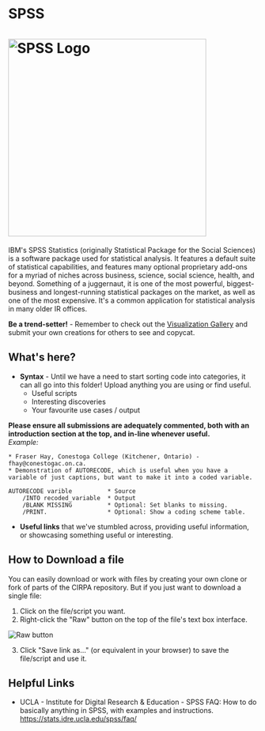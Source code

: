 SPSS<br>		
<img src="https://webcms.colostate.edu/ramtech/media/sites/136/2017/02/SPSS-transparent-web-banner.png" alt="SPSS Logo" title="SPSS" width="400"/>
=======

IBM's SPSS Statistics (originally Statistical Package for the Social Sciences) is a software package used for statistical analysis. It features a default suite of statistical capabilities, and features many optional proprietary add-ons for a myriad of niches across business, science, social science, health, and beyond. Something of a juggernaut, it is one of the most powerful, biggest-business and longest-running statistical packages on the market, as well as one of the most expensive. It's a common application for statistical analysis in many older IR offices.

**Be a trend-setter!** - Remember to check out the [Visualization Gallery](https://github.com/Sopwith/IR/tree/master/Visualization%20Gallery) and submit your own creations for others to see and copycat.

## What's here?
* **Syntax** - Until we have a need to start sorting code into categories, it can all go into this folder! Upload anything you are using or find useful.
  * Useful scripts
  * Interesting discoveries
  * Your favourite use cases / output

**Please ensure all submissions are adequately commented, both with an introduction section at the top, and in-line whenever useful.**<br>
*Example:*
```
* Fraser Hay, Conestoga College (Kitchener, Ontario) - fhay@conestogac.on.ca.
* Demonstration of AUTORECODE, which is useful when you have a variable of just captions, but want to make it into a coded variable.

AUTORECODE varible			* Source
	/INTO recoded_variable 	* Output
	/BLANK MISSING			* Optional: Set blanks to missing.
	/PRINT.					* Optional: Show a coding scheme table.
```

* **Useful links** that we've stumbled across, providing useful information, or showcasing something useful or interesting.

## How to Download a file
You can easily download or work with files by creating your own clone or fork of parts of the CIRPA repository. But if you just want to download a single file:
1. Click on the file/script you want.
2. Right-click the "Raw" button on the top of the file's text box interface.

![Raw button](https://www.dropbox.com/s/fyt1qz0qeqjn0vf/GitHub-RawButton.png?raw=1)

3. Click "Save link as..." (or equivalent in your browser) to save the file/script and use it.

## Helpful Links
* UCLA - Institute for Digital Research & Education - SPSS FAQ: How to do basically anything in SPSS, with examples and instructions. https://stats.idre.ucla.edu/spss/faq/